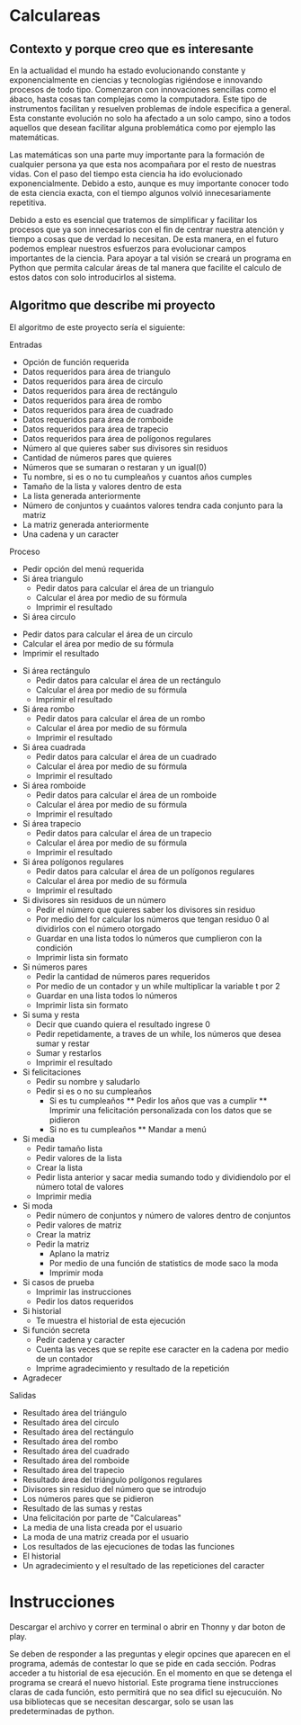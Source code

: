 # Calculareas

## Contexto y porque creo que es interesante

En la actualidad el mundo ha estado evolucionando constante y exponencialmente en ciencias y tecnologías rigiéndose e innovando procesos de todo tipo. Comenzaron con innovaciones sencillas como el ábaco, hasta cosas tan complejas como la computadora. Este tipo de instrumentos facilitan y resuelven problemas de índole especifica a general. Esta constante evolución no solo ha afectado a un solo campo, sino a todos aquellos que desean facilitar alguna problemática como por ejemplo las matemáticas. 

Las matemáticas son una parte muy importante para la formación de cualquier persona ya que esta nos acompañara por el resto de nuestras vidas. Con el paso del tiempo esta ciencia ha ido evolucionado exponencialmente. Debido a esto, aunque es muy importante conocer todo de esta ciencia exacta, con el tiempo algunos volvió innecesariamente repetitiva. 

Debido a esto es esencial que tratemos de simplificar y facilitar los procesos que ya son innecesarios con el fin de centrar nuestra atención y tiempo a cosas que de verdad lo necesitan. De esta manera, en el futuro podemos emplear nuestros esfuerzos para evolucionar campos importantes de la ciencia. 
Para apoyar a tal visión se creará un programa en Python que permita calcular áreas de tal manera que facilite el calculo de estos datos con solo introducirlos al sistema. 

## Algoritmo que describe mi proyecto 

El algoritmo de este proyecto sería el siguiente: 

Entradas

- Opción de función requerida 
- Datos requeridos para área de triangulo 
- Datos requeridos para área de circulo 
- Datos requeridos para área de rectángulo 
- Datos requeridos para área de rombo 
- Datos requeridos para área de cuadrado
- Datos requeridos para área de romboide 
- Datos requeridos para área de trapecio 
- Datos requeridos para área de polígonos regulares	
- Número al que quieres saber sus divisores sin residuos
- Cantidad de números pares que quieres
- Números que se sumaran o restaran y un igual(0)
- Tu nombre, si es o no tu cumpleaños y cuantos años cumples
- Tamaño de la lista y valores dentro de esta 
- La lista generada anteriormente
- Número de conjuntos y cuaántos valores tendra cada conjunto para la matriz
- La matriz generada anteriormente 
- Una cadena y un caracter 

Proceso

- Pedir opción del menú requerida 
- Si área triangulo 
  * Pedir datos para calcular el área de un triangulo 
  * Calcular el área por medio de su fórmula
  * Imprimir el resultado
-	Si área circulo  
  * Pedir datos para calcular el área de un circulo  
  * Calcular el área por medio de su fórmula
  * Imprimir el resultado
- Si área rectángulo
  * Pedir datos para calcular el área de un rectángulo
  * Calcular el área por medio de su fórmula
  * Imprimir el resultado
- Si área rombo
  * Pedir datos para calcular el área de un rombo
  * Calcular el área por medio de su fórmula
  * Imprimir el resultado
- Si área cuadrada
  * Pedir datos para calcular el área de un cuadrado
  * Calcular el área por medio de su fórmula
  * Imprimir el resultado
- Si área romboide
  * Pedir datos para calcular el área de un romboide
  * Calcular el área por medio de su fórmula
  * Imprimir el resultado
- Si área trapecio
  * Pedir datos para calcular el área de un trapecio
  * Calcular el área por medio de su fórmula
  * Imprimir el resultado
- Si área polígonos regulares
  * Pedir datos para calcular el área de un polígonos regulares
  * Calcular el área por medio de su fórmula
  * Imprimir el resultado
- Si divisores sin residuos de un número 
  * Pedir el número que quieres saber los divisores sin residuo
  * Por medio del for calcular los números que tengan residuo 0 al dividirlos con el número         otorgado 
  * Guardar en una lista todos lo números que cumplieron con la condición 
  * Imprimir lista sin formato 
- Si números pares
  * Pedir la cantidad de números pares requeridos
  * Por medio de un contador y un while multiplicar la variable t por 2 
  * Guardar en una lista todos lo números
  * Imprimir lista sin formato 
- Si suma y resta
  * Decir que cuando quiera el resultado ingrese 0
  * Pedir repetidamente, a traves de un while, los números que desea sumar y restar 
  * Sumar y restarlos
  * Imprimir el resultado
- Si felicitaciones
  * Pedir su nombre y saludarlo
  * Pedir si es o no su cumpleaños
    + Si es tu cumpleaños
      ** Pedir los años que vas a cumplir
      ** Imprimir una felicitación personalizada con los datos que se pidieron 
    + Si no es tu cumpleaños 
      ** Mandar a menú
- Si media
  * Pedir tamaño lista 
  * Pedir valores de la lista 
  * Crear la lista 
  * Pedir lista anterior y sacar media sumando todo y dividiendolo por el número total de           valores
  * Imprimir media 
- Si moda 
  * Pedir número de conjuntos y número de valores dentro de conjuntos
  * Pedir valores de matriz
  * Crear la matriz 
  * Pedir la matriz
    + Aplano la matriz
    + Por medio de una función de statistics de mode saco la moda 
    + Imprimir moda
- Si casos de prueba
  * Imprimir las instrucciones 
  * Pedir los datos requeridos 
- Si historial 
  * Te muestra el historial de esta ejecución
- Si función secreta
  * Pedir cadena y caracter
  * Cuenta las veces que se repite ese caracter en la cadena por medio de un         contador 
  * Imprime agradecimiento y resultado de la repetición 
- Agradecer

Salidas

- Resultado área del triángulo 
- Resultado área del circulo
- Resultado área del rectángulo
- Resultado área del rombo
- Resultado área del cuadrado
- Resultado área del romboide
- Resultado área del trapecio
- Resultado área del triángulo polígonos regulares 
- Divisores sin residuo del número que se introdujo
- Los números pares que se pidieron
- Resultado de las sumas y restas
- Una felicitación por parte de "Calculareas"
- La media de una lista creada por el usuario 
- La moda de una matriz creada por el usuario 
- Los resultados de las ejecuciones de todas las funciones 
- El historial
- Un agradecimiento y el resultado de las repeticiones del caracter 

# Instrucciones
Descargar el archivo y correr en terminal o abrir en Thonny y dar boton de play.

Se deben de responder a las preguntas y elegir opcines que aparecen en el programa, además de contestar lo que se pide en cada sección. Podras acceder a tu historial de esa ejecución. En el momento en que se detenga el programa se creará el nuevo historial. 
Este programa tiene instrucciones claras de cada función, esto permitirá que no sea dificl su ejecucuión. No usa bibliotecas que se necesitan descargar, solo se usan las predeterminadas de python. 


